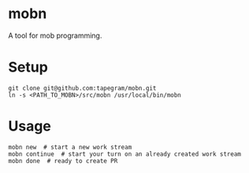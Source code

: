 # mobn
A tool for mob programming.

# Setup

```
git clone git@github.com:tapegram/mobn.git
ln -s <PATH_TO_MOBN>/src/mobn /usr/local/bin/mobn
```

# Usage

```
mobn new  # start a new work stream
mobn continue  # start your turn on an already created work stream
mobn done  # ready to create PR